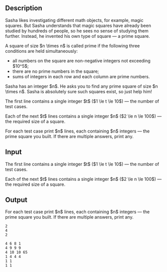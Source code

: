 ## Description

<div><p>Sasha likes investigating different math objects, for example, magic squares. But Sasha understands that magic squares have already been studied by hundreds of people, so he sees no sense of studying them further. Instead, he invented his own type of square&nbsp;— a prime square. </p><p>A square of size $n \times n$ is called prime if the following three conditions are held simultaneously: </p><ul> <li> all numbers on the square are non-negative integers not exceeding $10^5$; </li><li> there are no prime numbers in the square; </li><li> sums of integers in each row and each column are prime numbers. </li></ul><p>Sasha has an integer $n$. He asks you to find any prime square of size $n \times n$. Sasha is absolutely sure such squares exist, so just help him!</p></div><div class="input-specification"><p>The first line contains a single integer $t$ ($1 \le t \le 10$)&nbsp;— the number of test cases.</p><p>Each of the next $t$ lines contains a single integer $n$ ($2 \le n \le 100$)&nbsp;— the required size of a square.</p></div><div class="output-specification"><p>For each test case print $n$ lines, each containing $n$ integers&nbsp;— the prime square you built. If there are multiple answers, print any.</p></div>

## Input

<p>The first line contains a single integer $t$ ($1 \le t \le 10$)&nbsp;— the number of test cases.</p><p>Each of the next $t$ lines contains a single integer $n$ ($2 \le n \le 100$)&nbsp;— the required size of a square.</p>

## Output

<p>For each test case print $n$ lines, each containing $n$ integers&nbsp;— the prime square you built. If there are multiple answers, print any.</p>





```input1
2
4
2
```




```output1
4 6 8 1
4 9 9 9
4 10 10 65
1 4 4 4
1 1
1 1
```



